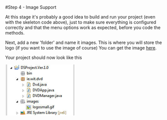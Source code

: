 #Step 4 - Image Support

At this stage it's probably a good idea to build and run your project (even with the skeleton code above), just to make sure everything is configured correctly and that the menu options work as expected, before you code the methods. 

Next, add a new 'folder' and name it images. This is where you will store the logo (if you want to use the image of course) You can get the image [here](../img/logosmall.gif).

Your project should now look like this

![](../img/lab01a.jpg)